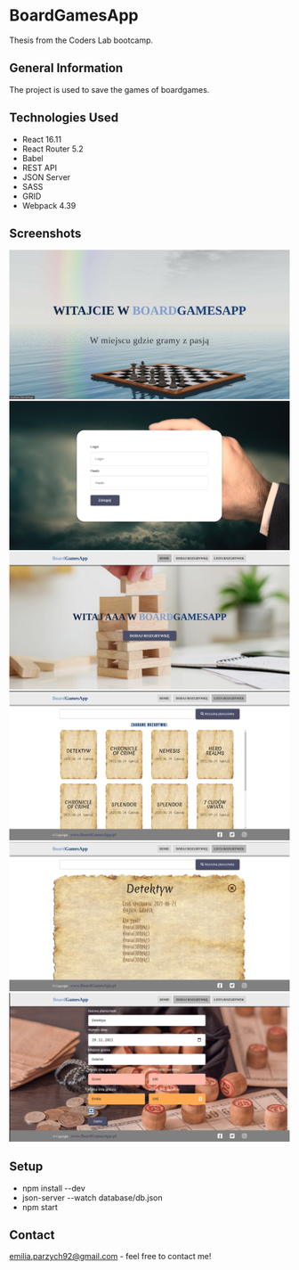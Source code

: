 # BoardGamesApp
Thesis from the Coders Lab bootcamp.

## General Information
The project is used to save the games of boardgames.

## Technologies Used
- React 16.11
- React Router 5.2
- Babel
- REST API 
- JSON Server
- SASS 
- GRID 
- Webpack 4.39

## Screenshots
![Screenshot 1](images/screenshot1.jpg)
![Screenshot 2](images/screenshot2.jpg)
![Screenshot 3](images/screenshot3.png)
![Screenshot 4](images/screenshot4.png)
![Screenshot 6](images/screenshot6.png)
![Screenshot 5](images/screenshot5.png)

## Setup
- npm install --dev
- json-server --watch database/db.json
- npm start

## Contact
emilia.parzych92@gmail.com - feel free to contact me!
